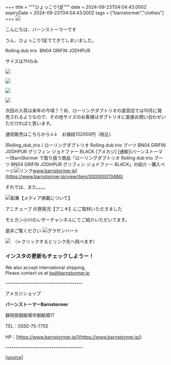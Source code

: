 +++
title = """ひょっこり1足"""
date = 2024-09-23T04:04:43.000Z
expiryDate = 2024-09-23T04:04:43.000Z
tags = ["barnstormer","clothes"]
+++
[![](https://stat.ameba.jp/user_images/20231023/16/barnstormer-go/b2/03/p/o0420015015354743273.png)](https://ameblo.jp/barnstormer-go/entry-12825670498.html)

こんにちは、バーンストーマーです

うん、ひょっこり1足でてきてしまいました。

Rolling dub trio  BN04 GRIFIN JODHPUR 

サイズは7Hのみ

[![](https://stat.ameba.jp/user_images/20240923/13/barnstormer-go/3f/96/j/o0466070015489624629.jpg)](https://stat.ameba.jp/user_images/20240923/13/barnstormer-go/3f/96/j/o0466070015489624629.jpg)

[![](https://stat.ameba.jp/user_images/20240923/13/barnstormer-go/d5/eb/j/o0466070015489624630.jpg)](https://stat.ameba.jp/user_images/20240923/13/barnstormer-go/d5/eb/j/o0466070015489624630.jpg)

[![](https://stat.ameba.jp/user_images/20240923/13/barnstormer-go/dd/59/j/o0466070015489624632.jpg)](https://stat.ameba.jp/user_images/20240923/13/barnstormer-go/dd/59/j/o0466070015489624632.jpg)

[![](https://stat.ameba.jp/user_images/20240923/13/barnstormer-go/a1/3c/j/o0466070015489624635.jpg)](https://stat.ameba.jp/user_images/20240923/13/barnstormer-go/a1/3c/j/o0466070015489624635.jpg)

次回の入荷は来年の今頃？？尚、ローリングダブトリオの直営店では10月に発売されるようなので、その他サイズのお客様はダブトリオに直接お問い合わせいただければと思います。

通信販売はこちらから↓↓　お値段132000円（税込）

[Rolling\_dub\_trio / ローリングダブトリオ Rolling dub trio ブーツ BN04 GRIFIN JODHPUR グリフィン ジョドファー BLACK \[アメカジ\] \[通販\](バーンストーマー)BarnStormer で取り扱う商品「ローリングダブトリオ Rolling dub trio ブーツ BN04 GRIFIN JODHPUR グリフィン ジョドファー BLACK」の紹介・購入ページ![リンク](https://c.stat100.ameba.jp/ameblo/symbols/v3.20.0/svg/gray/editor_link.svg)www.barnstormer.jp](https://www.barnstormer.jp/view/item/000000013486)

それでは、また。。。。

![鉛筆](https://stat100.ameba.jp/blog/ucs/img/char/char3/519.png)【メディア掲載について】

アニチューブ 片野英児【アニキ】にご取材いただきました

モヒカン小川のレザーチャンネルにてご紹介いただいてます。

是非ご覧ください ![グラサンハート](https://stat100.ameba.jp/blog/ucs/img/char/char3/148.png)

[![](https://stat.ameba.jp/user_images/20230412/16/barnstormer-go/6a/23/p/o0108010815269242493.png)](https://www.instagram.com/barnstormer_daily/)　（←クリックするとリンク先へ飛べます）

### インスタの更新もチェックしようー！

We also accept international shipping,  
Please contact us at bs@barnstormer.jp

**\-------------------------------------**

アメカジショップ

**バーンストーマーBarnstormer**

静岡県御殿場市御殿場17

TEL：0550-75-7755

HP：[https://www.barnstormer.jp/](https://www.barnstormer.jp/)

**\-------------------------------------**

[[source]](https://ameblo.jp/barnstormer-go/entry-12868616510.html)
